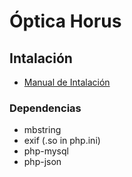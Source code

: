 Óptica Horus
============

## Intalación

- [Manual de Intalación](https://docs.google.com/document/d/1xaXvTFRoeDiJjlVKqDxx7VevhOL69VbdSUpGfjz2fJk/edit?usp=sharing)

### Dependencias

* mbstring
* exif (.so in php.ini)
* php-mysql
* php-json
